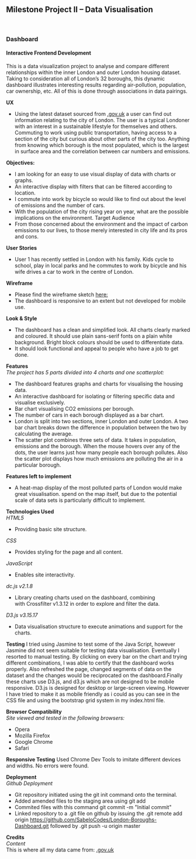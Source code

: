 <h2>Milestone Project II – Data Visualisation</h2><br>
<h3>Dashboard</h3>
<h4>Interactive Frontend Development</h4>

This is a data visualization project to analyse and compare different relationships within 
the inner London and outer London housing dataset. Taking to consideration all of London’s 32 boroughs, 
this dynamic dashboard illustrates interesting results regarding air-pollution, population, car ownership, 
etc. All of this is done through associations in data pairings.

**UX**
* Using the latest dataset sourced from [.gov.uk](https://www.gov.uk/government/statistical-data-sets) a user can 
find out information relating to the city of London. The user is a typical Londoner with an interest in a 
sustainable lifestyle for themselves and others. Commuting to work using public transportation, having access 
to a section of the city but curious about other parts of the city too. Anything from knowing which borough is 
the most populated, which is the largest in surface area and the correlation between car numbers and emissions.

**Objectives:**
* I am looking for an easy to use visual display of data with charts or graphs.
* An interactive display with filters that can be filtered according to location. 
* I commute into work by bicycle so would like to find out about the level of emissions and the number of cars.
* With the population of the city rising year on year, what are the possible implications on the environment. 
Target Audience
* From those concerned about the environment and the impact of carbon emissions to our lives, to those merely 
interested in city life and its pros and cons.

**User Stories**
* User 1 has recently settled in London with his family. Kids cycle to school, play in local parks and he commutes 
to work by bicycle and his wife drives a car to work in the centre of London.  


**Wireframe**
* Please find the wireframe sketch [here:](mileStoneProject/README.MD) 
* The dashboard is responsive to an extent but not developed for mobile use. 

**Look & Style**
* The dashboard has a clean and simplified look. All charts clearly marked and coloured. It should use plain sans-serif 
fonts on a plain white background. Bright block colours should be used to differentiate data.
* It should look functional and appeal to people who have a job to get done.

**Features**<br>
_The project has 5 parts divided into 4 charts and one scatterplot:_
* The dashboard features graphs and charts for visualising the housing data.
* An interactive dashboard for isolating or filtering specific data and visualise exclusively. 
* Bar chart visualising CO2 emissions per borough.
* The number of cars in each borough displayed as a bar chart.
* London is split into two sections, inner London and outer London. A two bar chart breaks down the difference in 
population between the two by calculating the average.
* The scatter plot combines three sets of data. It takes in population, emissions and the borough. When the mouse 
hovers over any of the dots, the user learns just how many people each borough pollutes. Also the scatter plot displays 
how much emissions are polluting the air in a particular borough. 

**Features left to implement**
* A heat-map display of the most polluted parts of London would make great visualisation. spend on the map itself, but due to the potential scale of data sets is particularly difficult to implement.

**Technologies Used**<br>
_HTML5_
* Providing basic site structure.

_CSS_
* Provides styling for the page and all content.

_JavaScript_
* Enables site interactivity.

_dc.js v2.1.8_
* Library creating charts used on the dashboard, combining with Crossfilter v1.3.12 in order to explore and filter the data.

_D3.js v3.15.17_
* Data visualisation structure to execute animations and support for the charts.

**Testing**
I tried using Jasmine to test some of the Java Script, however Jasmine did not seem suitable for testing data visualisation. 
Eventually I resorted to manual testing. By clicking on every bar on the chart and trying different combinations, 
I was able to certify that the dashboard works properly. Also refreshed the page, changed segments of data on the dataset 
and the changes would be reciprocated on the dashboard.Finally these charts use D3.js, and d3.js which are not designed to 
be mobile responsive. D3.js is designed for desktop or large-screen viewing. However I have tried to make it as mobile 
friendly as i could as you can see in the CSS file and using the bootstrap grid system in my index.html file.

**Browser Compatibility**<br>
_Site viewed and tested in the following browsers:_
* Opera
* Mozilla Firefox
* Google Chrome
* Safari

**Responsive Testing**
Used Chrome Dev Tools to imitate different devices and widths. No errors were found.

**Deployment**<br>
_Github Deployment_
* Git repository initiated using the git init command onto the terminal.
* Added amended files to the staging area using git add 
* Commited files with this command git commit -m "Initial commit"
* Linked repository to a .git file on github by issuing the 
.git remote add origin https://github.com/SabeloCodes/London-Boroughs-Dashboard.git 
followed by .git push -u origin master

**Credits**<br>
_Content_<br>
This is where all my data came from: [.gov.uk](https://www.gov.uk/government/statistical-data-sets) 


